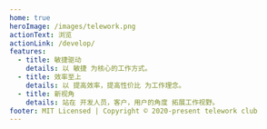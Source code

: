 ```yaml
---
home: true
heroImage: /images/telework.png
actionText: 浏览
actionLink: /develop/
features:
  - title: 敏捷驱动
    details: 以 敏捷 为核心的工作方式。
  - title: 效率至上
    details: 以 提高效率，提高性价比 为工作理念。
  - title: 新视角
    details: 站在 开发人员，客户，用户的角度 拓展工作视野。
footer: MIT Licensed | Copyright © 2020-present telework club
---
```


